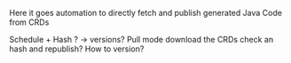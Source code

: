 
Here it goes automation to directly fetch and publish generated Java Code from CRDs

Schedule + Hash ? -> versions?
Pull mode download the CRDs check an hash and republish? How to version?

